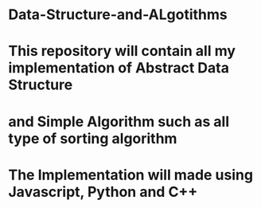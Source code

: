 # Data-Structure-and-ALgotithms
# This repository will contain all my implementation of Abstract Data Structure 
# and Simple Algorithm such as all type of sorting algorithm
# The Implementation will made using Javascript, Python and C++

